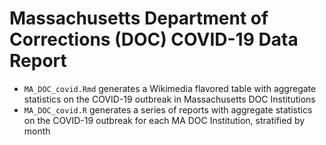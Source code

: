 # Massachusetts Department of Corrections (DOC) COVID-19 Data Report

- `MA_DOC_covid.Rmd` generates a Wikimedia flavored table with aggregate statistics on the COVID-19 outbreak in Massachusetts DOC Institutions
- `MA_DOC_covid.R` generates a series of reports with aggregate statistics on the COVID-19 outbreak for each MA DOC Institution, stratified by month
